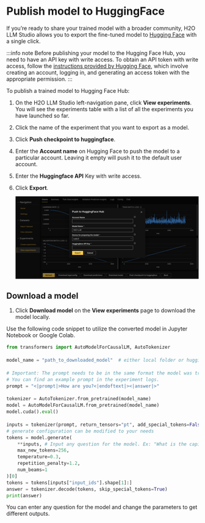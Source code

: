 # Publish model to HuggingFace

If you’re ready to share your trained model with a broader community, H2O LLM Studio allows you to export the fine-tuned model to [Hugging Face](https://huggingface.co/) with a single click.

:::info note
Before publishing your model to the Hugging Face Hub, you need to have an API key with write access. To obtain an API token with write access, follow the [instructions provided by Hugging Face](https://huggingface.co/docs/hub/security-tokens), which involve creating an account, logging in, and generating an access token with the appropriate permission.
:::

To publish a trained model to Hugging Face Hub:

1. On the H2O LLM Studio left-navigation pane, click **View experiments**. You will see the experiments table with a list of all the experiments you have launched so far. 

2. Click the name of the experiment that you want to export as a model.

3. Click **Push checkpoint to huggingface**.

4. Enter the **Account name** on Hugging Face to push the model to a particular account. Leaving it empty will push it to the default user account.

5. Enter the **Huggingface API** Key with write access.

6. Click **Export**.

    ![export model to hugging face](export-model-to-huggingface.png)

## Download a model

1. Click **Download model** on the **View experiments** page to download the model locally.

Use the following code snippet to utilize the converted model in Jupyter Notebook or Google Colab. 

```python
from transformers import AutoModelForCausalLM, AutoTokenizer

model_name = "path_to_downloaded_model"  # either local folder or huggingface model name

# Important: The prompt needs to be in the same format the model was trained with.
# You can find an example prompt in the experiment logs.
prompt = "<|prompt|>How are you?<|endoftext|><|answer|>"

tokenizer = AutoTokenizer.from_pretrained(model_name)
model = AutoModelForCausalLM.from_pretrained(model_name)
model.cuda().eval()

inputs = tokenizer(prompt, return_tensors="pt", add_special_tokens=False).to("cuda")
# generate configuration can be modified to your needs
tokens = model.generate(
    **inputs, # Input any question for the model. Ex: "What is the capital of USA?"
    max_new_tokens=256,
    temperature=0.3,
    repetition_penalty=1.2,
    num_beams=1
)[0]
tokens = tokens[inputs["input_ids"].shape[1]:]
answer = tokenizer.decode(tokens, skip_special_tokens=True)
print(answer)
```

You can enter any question for the model and change the parameters to get different outputs. 